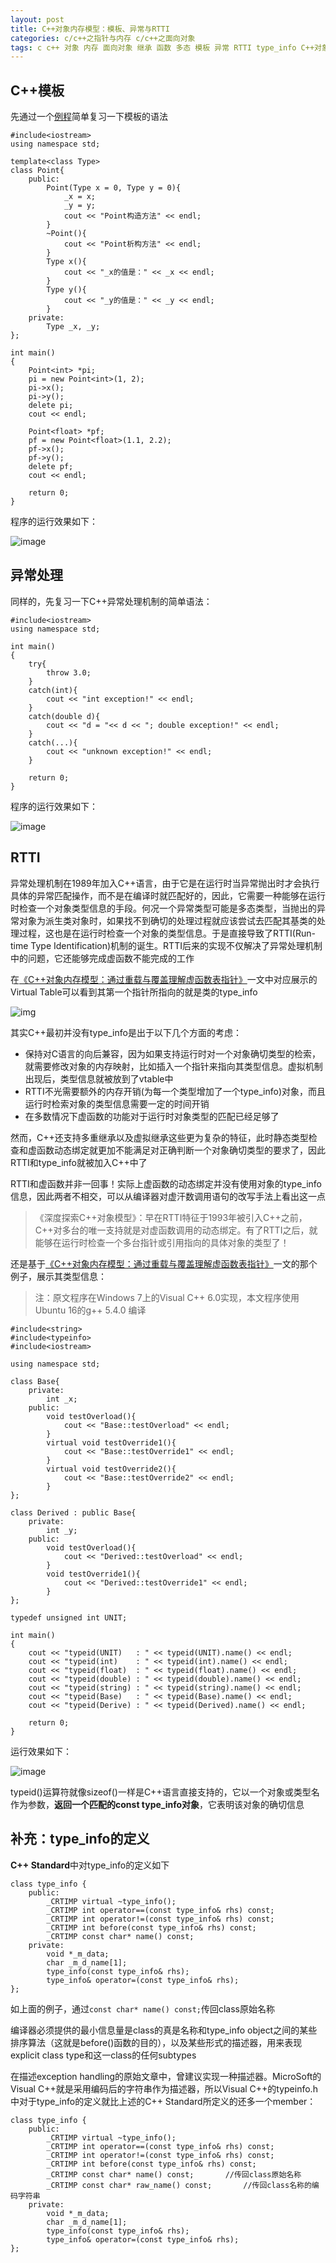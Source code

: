 ```yaml
---
layout: post
title: C++对象内存模型：模板、异常与RTTI
categories: c/c++之指针与内存 c/c++之面向对象
tags: c c++ 对象 内存 面向对象 继承 函数 多态 模板 异常 RTTI type_info C++对象内存模型
---
```


## C++模板

先通过一个[例程](../download/20161113/template.cpp.zip)简单复习一下模板的语法

```
#include<iostream>
using namespace std;

template<class Type>
class Point{
	public:
		Point(Type x = 0, Type y = 0){
			_x = x;
			_y = y;
			cout << "Point构造方法" << endl;
		}
		~Point(){
			cout << "Point析构方法" << endl;
		}
		Type x(){
			cout << "_x的值是：" << _x << endl;
		}
		Type y(){
			cout << "_y的值是：" << _y << endl;
		}
	private:
		Type _x, _y;
};

int main()
{
	Point<int> *pi;
	pi = new Point<int>(1, 2);
	pi->x();
	pi->y();
	delete pi;
	cout << endl;

	Point<float> *pf;
	pf = new Point<float>(1.1, 2.2);
	pf->x();
	pf->y();
	delete pf;
	cout << endl;

	return 0;
}
```

程序的运行效果如下：

![image](../media/image/2016-11-13/05.png)

## 异常处理

同样的，先复习一下C++异常处理机制的简单语法：

```
#include<iostream>
using namespace std;

int main()
{
	try{
		throw 3.0;
	}
	catch(int){
		cout << "int exception!" << endl;
	}
	catch(double d){
		cout << "d = "<< d << "; double exception!" << endl;
	}
	catch(...){
		cout << "unknown exception!" << endl;
	}

	return 0;
}
```

程序的运行效果如下：

![image](../media/image/2016-11-13/06.png)

## RTTI

异常处理机制在1989年加入C++语言，由于它是在运行时当异常抛出时才会执行具体的异常匹配操作，而不是在编译时就匹配好的，因此，它需要一种能够在运行时检查一个对象类型信息的手段。何况一个异常类型可能是多态类型，当抛出的异常对象为派生类对象时，如果找不到确切的处理过程就应该尝试去匹配其基类的处理过程，这也是在运行时检查一个对象的类型信息。于是直接导致了RTTI(Run-time Type Identification)机制的诞生。RTTI后来的实现不仅解决了异常处理机制中的问题，它还能够完成虚函数不能完成的工作

在[《C++对象内存模型：通过重载与覆盖理解虚函数表指针》](http://www.xumenger.com/cpp-override-overload-20161106/)一文中对应展示的Virtual Table可以看到其第一个指针所指向的就是类的type_info

![img](../media/image/2016-11-06/02.png)

其实C++最初并没有type_info是出于以下几个方面的考虑：

* 保持对C语言的向后兼容，因为如果支持运行时对一个对象确切类型的检索，就需要修改对象的内存映射，比如插入一个指针来指向其类型信息。虚拟机制出现后，类型信息就被放到了vtable中
* RTTI不光需要额外的内存开销(为每一个类型增加了一个type_info)对象，而且运行时检索对象的类型信息需要一定的时间开销
* 在多数情况下虚函数的功能对于运行时对象类型的匹配已经足够了

然而，C++还支持多重继承以及虚拟继承这些更为复杂的特征，此时静态类型检查和虚函数动态绑定就更加不能满足对正确判断一个对象确切类型的要求了，因此RTTI和type\_info就被加入C++中了

RTTI和虚函数并非一回事！实际上虚函数的动态绑定并没有使用对象的type\_info信息，因此两者不相交，可以从编译器对虚汗数调用语句的改写手法上看出这一点

>《深度探索C++对象模型》：早在RTTI特征于1993年被引入C++之前，C++对多台的唯一支持就是对虚函数调用的动态绑定。有了RTTI之后，就能够在运行时检查一个多台指针或引用指向的具体对象的类型了！

还是基于[《C++对象内存模型：通过重载与覆盖理解虚函数表指针》](http://www.xumenger.com/cpp-override-overload-20161106/)一文的那个例子，展示其类型信息：

>注：原文程序在Windows 7上的Visual C++ 6.0实现，本文程序使用Ubuntu 16的g++ 5.4.0 编译

```
#include<string>
#include<typeinfo>
#include<iostream>

using namespace std;

class Base{
	private:
		int _x;
	public:
		void testOverload(){
			cout << "Base::testOverload" << endl;
		}
		virtual void testOverride1(){
			cout << "Base::testOverride1" << endl;
		}
		virtual void testOverride2(){
			cout << "Base::testOverride2" << endl;
		}
};

class Derived : public Base{
	private:
		int _y;
	public:
		void testOverload(){
			cout << "Derived::testOverload" << endl;
		}
		void testOverride1(){
			cout << "Derived::testOverride1" << endl;
		}
};

typedef unsigned int UNIT;

int main()
{
	cout << "typeid(UNIT)   : " << typeid(UNIT).name() << endl;
	cout << "typeid(int)    : " << typeid(int).name() << endl;
	cout << "typeid(float)  : " << typeid(float).name() << endl;
	cout << "typeid(double) : " << typeid(double).name() << endl;
	cout << "typeid(string) : " << typeid(string).name() << endl;
	cout << "typeid(Base)   : " << typeid(Base).name() << endl;
	cout << "typeid(Derive) : " << typeid(Derived).name() << endl;
	
	return 0;
}
```

运行效果如下：

![image](../media/image/2016-11-13/07.png)

typeid()运算符就像sizeof()一样是C++语言直接支持的，它以一个对象或类型名作为参数，**返回一个匹配的const type\_info对象**，它表明该对象的确切信息

## 补充：type_info的定义

**C++ Standard**中对type\_info的定义如下

```
class type_info {
	public:
		_CRTIMP virtual ~type_info();
		_CRTIMP int operator==(const type_info& rhs) const;
		_CRTIMP int operator!=(const type_info& rhs) const;
		_CRTIMP int before(const type_info& rhs) const;
		_CRTIMP const char* name() const;
	private:
		void *_m_data;
		char _m_d_name[1];
		type_info(const type_info& rhs);
		type_info& operator=(const type_info& rhs);
};
```

如上面的例子，通过`const char* name() const;`传回class原始名称

编译器必须提供的最小信息量是class的真是名称和type\_info object之间的某些排序算法（这就是before()函数的目的），以及某些形式的描述器，用来表现explicit class type和这一class的任何subtypes

在描述exception handling的原始文章中，曾建议实现一种描述器。MicroSoft的Visual C++就是采用编码后的字符串作为描述器，所以Visual C++的typeinfo.h中对于type\_info的定义就比上述的C++ Standard所定义的还多一个member：

```
class type_info {
	public:
		_CRTIMP virtual ~type_info();
		_CRTIMP int operator==(const type_info& rhs) const;
		_CRTIMP int operator!=(const type_info& rhs) const;
		_CRTIMP int before(const type_info& rhs) const;
		_CRTIMP const char* name() const;		//传回class原始名称
		_CRTIMP const char* raw_name() const;		//传回class名称的编码字符串
	private:
		void *_m_data;
		char _m_d_name[1];
		type_info(const type_info& rhs);
		type_info& operator=(const type_info& rhs);
};
```
